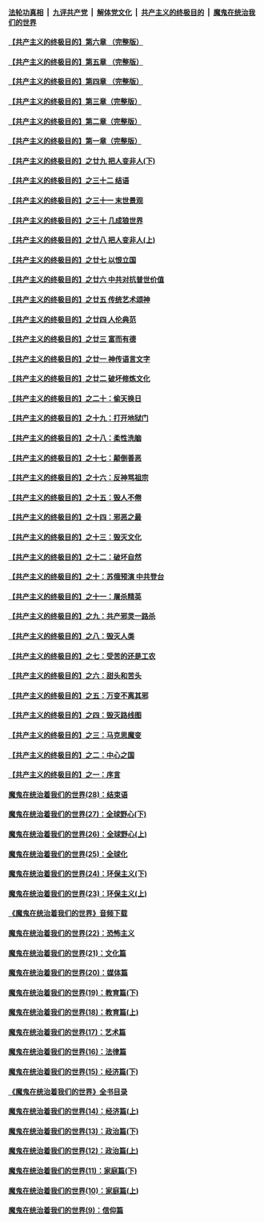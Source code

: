 

####  [法轮功真相](../../../../basic/blob/master/README.md?t=04032030) &nbsp;|&nbsp; [九评共产党](../../../../9ping.md/blob/master/README.md?t=04032030) &nbsp;|&nbsp; [解体党文化](../../../../jtdwh.md/blob/master/README.md?t=04032030)  &nbsp;|&nbsp; [共产主义的终极目的](../../../../gczydzjmd.md/blob/master/README.md?t=04032030) &nbsp;|&nbsp; [魔鬼在统治我们的世界](../../../../mgztzwmdsj.md/blob/master/README.md?t=04032030) 

#### [【共产主义的终极目的】第六章 （完整版）](../pages/nsc422/n11428913.md?t=04032030) 

#### [【共产主义的终极目的】第五章 （完整版）](../pages/nsc422/n11428912.md?t=04032030) 

#### [【共产主义的终极目的】第四章 （完整版）](../pages/nsc422/n11428907.md?t=04032030) 

#### [【共产主义的终极目的】第三章（完整版）](../pages/nsc422/n11428848.md?t=04032030) 

#### [【共产主义的终极目的】第二章（完整版）](../pages/nsc422/n11428831.md?t=04032030) 

#### [【共产主义的终极目的】第一章（完整版）](../pages/nsc422/n11417651.md?t=04032030) 

#### [【共产主义的终极目的】之廿九 把人变非人(下)](../pages/nsc422/n11344140.md?t=04032030) 

#### [【共产主义的终极目的】之三十二 结语](../pages/nsc422/n11360535.md?t=04032030) 

#### [【共产主义的终极目的】之三十一 末世景观](../pages/nsc422/n11351129.md?t=04032030) 

#### [【共产主义的终极目的】之三十 几成狼世界](../pages/nsc422/n11348280.md?t=04032030) 

#### [【共产主义的终极目的】之廿八 把人变非人(上)](../pages/nsc422/n11340492.md?t=04032030) 

#### [【共产主义的终极目的】之廿七 以恨立国](../pages/nsc422/n11336944.md?t=04032030) 

#### [【共产主义的终极目的】之廿六 中共对抗普世价值](../pages/nsc422/n11324785.md?t=04032030) 

#### [【共产主义的终极目的】之廿五 传统艺术颂神](../pages/nsc422/n11296396.md?t=04032030) 

#### [【共产主义的终极目的】之廿四 人伦典范](../pages/nsc422/n11296397.md?t=04032030) 

#### [【共产主义的终极目的】之廿三 富而有德](../pages/nsc422/n11283598.md?t=04032030) 

#### [【共产主义的终极目的】之廿一 神传语言文字](../pages/nsc422/n11263265.md?t=04032030) 

#### [【共产主义的终极目的】之廿二 破坏修炼文化](../pages/nsc422/n11245728.md?t=04032030) 

#### [【共产主义的终极目的】之二十：偷天换日](../pages/nsc422/n11238846.md?t=04032030) 

#### [【共产主义的终极目的】之十九：打开地狱门](../pages/nsc422/n11206376.md?t=04032030) 

#### [【共产主义的终极目的】之十八：柔性洗脑](../pages/nsc422/n11199994.md?t=04032030) 

#### [【共产主义的终极目的】之十七：颠倒善恶](../pages/nsc422/n11179782.md?t=04032030) 

#### [【共产主义的终极目的】之十六：反神骂祖宗](../pages/nsc422/n11166798.md?t=04032030) 

#### [【共产主义的终极目的】之十五：毁人不倦](../pages/nsc422/n11166792.md?t=04032030) 

#### [【共产主义的终极目的】之十四：邪恶之最](../pages/nsc422/n11150249.md?t=04032030) 

#### [【共产主义的终极目的】之十三：毁灭文化](../pages/nsc422/n11135227.md?t=04032030) 

#### [【共产主义的终极目的】之十二：破坏自然](../pages/nsc422/n11135214.md?t=04032030) 

#### [【共产主义的终极目的】之十：苏俄预演 中共登台](../pages/nsc422/n11118424.md?t=04032030) 

#### [【共产主义的终极目的】之十一：屠杀精英](../pages/nsc422/n11118442.md?t=04032030) 

#### [【共产主义的终极目的】之九：共产邪灵一路杀](../pages/nsc422/n11114139.md?t=04032030) 

#### [【共产主义的终极目的】之八：毁灭人类](../pages/nsc422/n11108503.md?t=04032030) 

#### [【共产主义的终极目的】之七：受苦的还是工农](../pages/nsc422/n11101809.md?t=04032030) 

#### [【共产主义的终极目的】之六：甜头和苦头](../pages/nsc422/n11096971.md?t=04032030) 

#### [【共产主义的终极目的】之五：万变不离其邪](../pages/nsc422/n11091285.md?t=04032030) 

#### [【共产主义的终极目的】之四：毁灭路线图](../pages/nsc422/n11086284.md?t=04032030) 

#### [【共产主义的终极目的】之三：马克思魔变](../pages/nsc422/n11061941.md?t=04032030) 

#### [【共产主义的终极目的】之二：中心之国](../pages/nsc422/n11047728.md?t=04032030) 

#### [【共产主义的终极目的】之一：序言](../pages/nsc422/n11086077.md?t=04032030) 

#### [魔鬼在统治着我们的世界(28)：结束语](../pages/nsc422/n10936246.md?t=04032030) 

#### [魔鬼在统治着我们的世界(27)：全球野心(下)](../pages/nsc422/n10928319.md?t=04032030) 

#### [魔鬼在统治着我们的世界(26)：全球野心(上)](../pages/nsc422/n10900318.md?t=04032030) 

#### [魔鬼在统治着我们的世界(25)：全球化](../pages/nsc422/n10788205.md?t=04032030) 

#### [魔鬼在统治着我们的世界(24)：环保主义(下)](../pages/nsc422/n10695307.md?t=04032030) 

#### [魔鬼在统治着我们的世界(23)：环保主义(上)](../pages/nsc422/n10688613.md?t=04032030) 

#### [《魔鬼在统治着我们的世界》音频下载](../pages/nsc422/n10635553.md?t=04032030) 

#### [魔鬼在统治着我们的世界(22)：恐怖主义](../pages/nsc422/n10614727.md?t=04032030) 

#### [魔鬼在统治着我们的世界(21)：文化篇](../pages/nsc422/n10597706.md?t=04032030) 

#### [魔鬼在统治着我们的世界(20)：媒体篇](../pages/nsc422/n10586579.md?t=04032030) 

#### [魔鬼在统治着我们的世界(19)：教育篇(下)](../pages/nsc422/n10564808.md?t=04032030) 

#### [魔鬼在统治着我们的世界(18)：教育篇(上)](../pages/nsc422/n10526970.md?t=04032030) 

#### [魔鬼在统治着我们的世界(17)：艺术篇](../pages/nsc422/n10499093.md?t=04032030) 

#### [魔鬼在统治着我们的世界(16)：法律篇](../pages/nsc422/n10485969.md?t=04032030) 

#### [魔鬼在统治着我们的世界(15)：经济篇(下)](../pages/nsc422/n10469975.md?t=04032030) 

#### [《魔鬼在统治着我们的世界》全书目录](../pages/nsc422/n10464261.md?t=04032030) 

#### [魔鬼在统治着我们的世界(14)：经济篇(上)](../pages/nsc422/n10457370.md?t=04032030) 

#### [魔鬼在统治着我们的世界(13)：政治篇(下)](../pages/nsc422/n10448270.md?t=04032030) 

#### [魔鬼在统治着我们的世界(12)：政治篇(上)](../pages/nsc422/n10444576.md?t=04032030) 

#### [魔鬼在统治着我们的世界(11)：家庭篇(下)](../pages/nsc422/n10440961.md?t=04032030) 

#### [魔鬼在统治着我们的世界(10)：家庭篇(上)](../pages/nsc422/n10435448.md?t=04032030) 

#### [魔鬼在统治着我们的世界(9)：信仰篇](../pages/nsc422/n10432159.md?t=04032030) 


